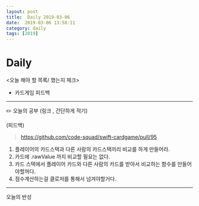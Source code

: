 ```yaml
---
layout: post
title:  Daily 2019-03-06
date:  2019-03-06 13:58:11
category: daily
tags: [2019]
---
```


# Daily

<오늘 해야 할 목록/ 했는지 체크>

- 카드게임 피드백

------

✏️ 오늘의 공부 (링크 , 간단하게 적기)

(피드백)

> https://github.com/code-squad/swift-cardgame/pull/95

1. 플레이어의 카드스택과 다른 사람의 카드스택끼리 비교를 하게 만들어라.
2. 카드에 .rawValue 까지 비교할 필요는 없다.
3. 카드 스택에서 플레이어 카드와 다른 사람의 카드를 받아서 비교하는 함수를 만들어야할꺼다.
4. 점수계산하는걸 클로저를 통해서 넘겨야할거다.

------

오늘의 반성

> 